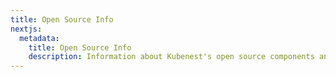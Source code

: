 ```yaml
---
title: Open Source Info
nextjs:
  metadata:
    title: Open Source Info
    description: Information about Kubenest's open source components and licenses.
---
```

